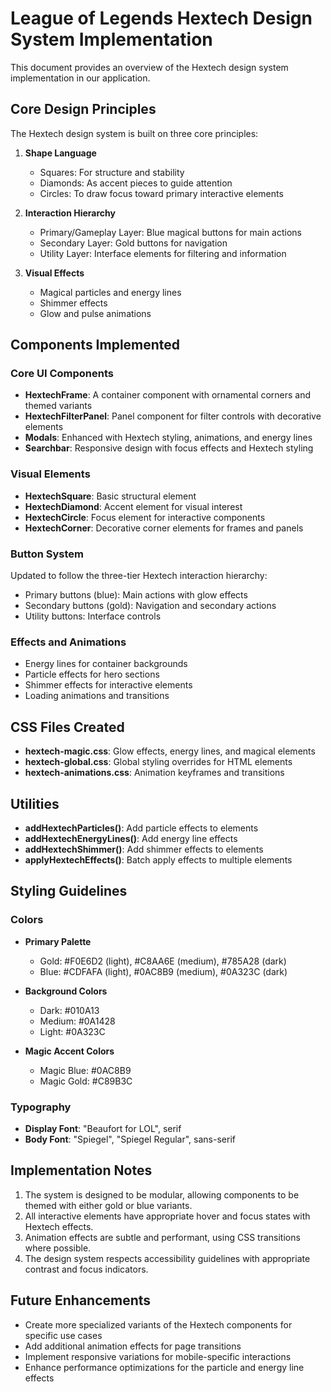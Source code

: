 # League of Legends Hextech Design System Implementation

This document provides an overview of the Hextech design system implementation in our application.

## Core Design Principles

The Hextech design system is built on three core principles:

1. **Shape Language**
   - Squares: For structure and stability
   - Diamonds: As accent pieces to guide attention
   - Circles: To draw focus toward primary interactive elements

2. **Interaction Hierarchy**
   - Primary/Gameplay Layer: Blue magical buttons for main actions
   - Secondary Layer: Gold buttons for navigation
   - Utility Layer: Interface elements for filtering and information

3. **Visual Effects**
   - Magical particles and energy lines
   - Shimmer effects
   - Glow and pulse animations

## Components Implemented

### Core UI Components

- **HextechFrame**: A container component with ornamental corners and themed variants
- **HextechFilterPanel**: Panel component for filter controls with decorative elements
- **Modals**: Enhanced with Hextech styling, animations, and energy lines
- **Searchbar**: Responsive design with focus effects and Hextech styling

### Visual Elements

- **HextechSquare**: Basic structural element
- **HextechDiamond**: Accent element for visual interest
- **HextechCircle**: Focus element for interactive components
- **HextechCorner**: Decorative corner elements for frames and panels

### Button System

Updated to follow the three-tier Hextech interaction hierarchy:

- Primary buttons (blue): Main actions with glow effects
- Secondary buttons (gold): Navigation and secondary actions
- Utility buttons: Interface controls

### Effects and Animations

- Energy lines for container backgrounds
- Particle effects for hero sections
- Shimmer effects for interactive elements
- Loading animations and transitions

## CSS Files Created

- **hextech-magic.css**: Glow effects, energy lines, and magical elements
- **hextech-global.css**: Global styling overrides for HTML elements
- **hextech-animations.css**: Animation keyframes and transitions

## Utilities

- **addHextechParticles()**: Add particle effects to elements
- **addHextechEnergyLines()**: Add energy line effects
- **addHextechShimmer()**: Add shimmer effects to elements
- **applyHextechEffects()**: Batch apply effects to multiple elements

## Styling Guidelines

### Colors

- **Primary Palette**
  - Gold: #F0E6D2 (light), #C8AA6E (medium), #785A28 (dark)
  - Blue: #CDFAFA (light), #0AC8B9 (medium), #0A323C (dark)

- **Background Colors**
  - Dark: #010A13
  - Medium: #0A1428
  - Light: #0A323C

- **Magic Accent Colors**
  - Magic Blue: #0AC8B9
  - Magic Gold: #C89B3C

### Typography

- **Display Font**: "Beaufort for LOL", serif
- **Body Font**: "Spiegel", "Spiegel Regular", sans-serif

## Implementation Notes

1. The system is designed to be modular, allowing components to be themed with either gold or blue variants.
2. All interactive elements have appropriate hover and focus states with Hextech effects.
3. Animation effects are subtle and performant, using CSS transitions where possible.
4. The design system respects accessibility guidelines with appropriate contrast and focus indicators.

## Future Enhancements

- Create more specialized variants of the Hextech components for specific use cases
- Add additional animation effects for page transitions
- Implement responsive variations for mobile-specific interactions
- Enhance performance optimizations for the particle and energy line effects
